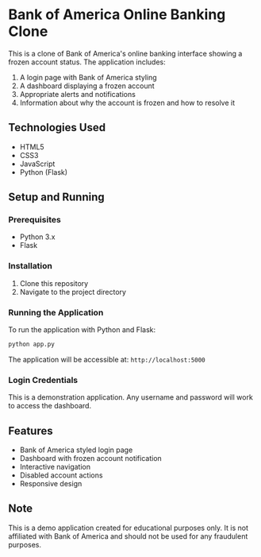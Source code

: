 # Bank of America Online Banking Clone

This is a clone of Bank of America's online banking interface showing a frozen account status. The application includes:

1. A login page with Bank of America styling
2. A dashboard displaying a frozen account
3. Appropriate alerts and notifications
4. Information about why the account is frozen and how to resolve it

## Technologies Used

- HTML5
- CSS3
- JavaScript
- Python (Flask)

## Setup and Running

### Prerequisites

- Python 3.x
- Flask

### Installation

1. Clone this repository
2. Navigate to the project directory

### Running the Application

To run the application with Python and Flask:

```bash
python app.py
```

The application will be accessible at: `http://localhost:5000`

### Login Credentials

This is a demonstration application. Any username and password will work to access the dashboard.

## Features

- Bank of America styled login page
- Dashboard with frozen account notification
- Interactive navigation
- Disabled account actions
- Responsive design

## Note

This is a demo application created for educational purposes only. It is not affiliated with Bank of America and should not be used for any fraudulent purposes.
